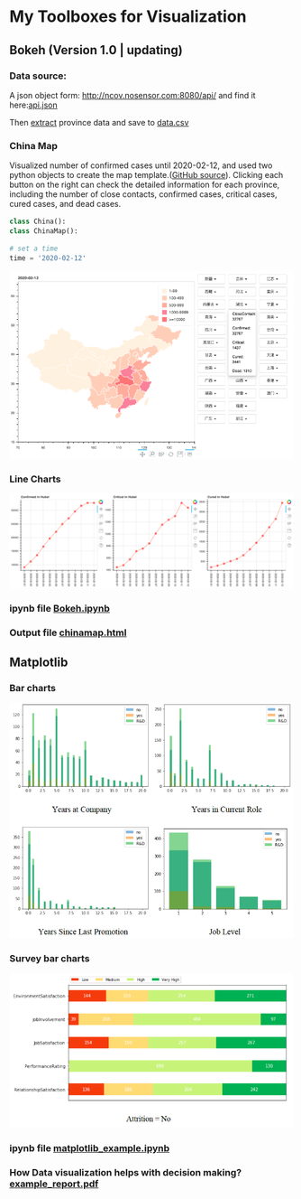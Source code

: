 # My Toolboxes for Visualization

## Bokeh (Version 1.0 | updating)
### Data source: 
A json object form: http://ncov.nosensor.com:8080/api/ and find it here:[api.json](https://github.com/ZhijunLiu96/Visualization/blob/master/data/api.json)

Then [extract](https://github.com/ZhijunLiu96/Visualization/blob/master/data/json_to_csv.ipynb) province data and save to [data.csv](https://github.com/ZhijunLiu96/Visualization/blob/master/data/data.csv)

### China Map
Visualized number of confirmed cases until 2020-02-12, and used two python objects to create the map template.([GitHub source](https://github.com/sdq/bokeh-china-map)). Clicking each button on the right can check the detailed information for each province, including the number of close contacts, confirmed cases, critical cases, cured cases, and dead cases.
```python
class China():
class ChinaMap():
```
```python
# set a time
time = '2020-02-12'
```
<img src="https://github.com/ZhijunLiu96/Visualization/blob/master/bokeh/figure/chinaMap.png"> 

### Line Charts
<img src="https://github.com/ZhijunLiu96/Visualization/blob/master/bokeh/figure/hubeiLine.png">

### ipynb file [Bokeh.ipynb](https://github.com/ZhijunLiu96/Visualization/blob/master/bokeh/Bokeh.ipynb)

### Output file [chinamap.html](https://github.com/ZhijunLiu96/Visualization/blob/master/bokeh/chinamap.html)


## Matplotlib
### Bar charts
<img src="https://github.com/ZhijunLiu96/Visualization/blob/master/matplotlib/figure/barChart.png">

### Survey bar charts
<img src="https://github.com/ZhijunLiu96/Visualization/blob/master/matplotlib/figure/surveyChart.png">

### ipynb file [matplotlib_example.ipynb](https://github.com/ZhijunLiu96/Visualization/blob/master/matplotlib/matplotlib_example.ipynb)

### How Data visualization helps with decision making? [example_report.pdf](https://github.com/ZhijunLiu96/Visualization/blob/master/matplotlib/example_report.pdf)

